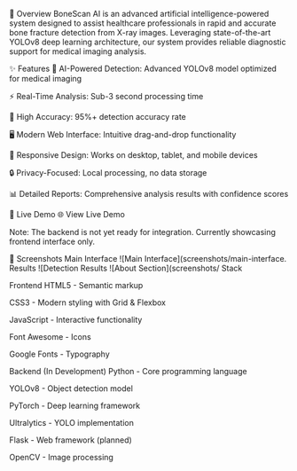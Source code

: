 🩻 Overview
BoneScan AI is an advanced artificial intelligence-powered system designed to assist healthcare professionals in rapid and accurate bone fracture detection from X-ray images. Leveraging state-of-the-art YOLOv8 deep learning architecture, our system provides reliable diagnostic support for medical imaging analysis.

✨ Features
🤖 AI-Powered Detection: Advanced YOLOv8 model optimized for medical imaging

⚡ Real-Time Analysis: Sub-3 second processing time

🎯 High Accuracy: 95%+ detection accuracy rate

🖥️ Modern Web Interface: Intuitive drag-and-drop functionality

📱 Responsive Design: Works on desktop, tablet, and mobile devices

🔒 Privacy-Focused: Local processing, no data storage

📊 Detailed Reports: Comprehensive analysis results with confidence scores

🚀 Live Demo
🌐 View Live Demo

Note: The backend is not yet ready for integration. Currently showcasing frontend interface only.

📸 Screenshots
Main Interface
![Main Interface](screenshots/main-interface. Results
![Detection Results
![About Section](screenshots/ Stack

Frontend
HTML5 - Semantic markup

CSS3 - Modern styling with Grid & Flexbox

JavaScript - Interactive functionality

Font Awesome - Icons

Google Fonts - Typography

Backend (In Development)
Python - Core programming language

YOLOv8 - Object detection model

PyTorch - Deep learning framework

Ultralytics - YOLO implementation

Flask - Web framework (planned)

OpenCV - Image processing
